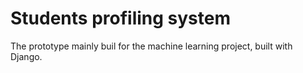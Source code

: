 # Students profiling system

The prototype mainly buil for the machine learning project, built with Django.
